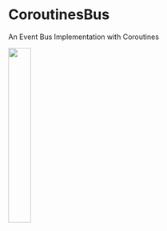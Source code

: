 # CoroutinesBus
An Event Bus Implementation with Coroutines



<img src="https://github.com/Burak-Tasci/CoroutinesBus/assets/60064340/ecbc165b-45f5-49de-a6b3-71c84dd33c86" width="30%"/>
